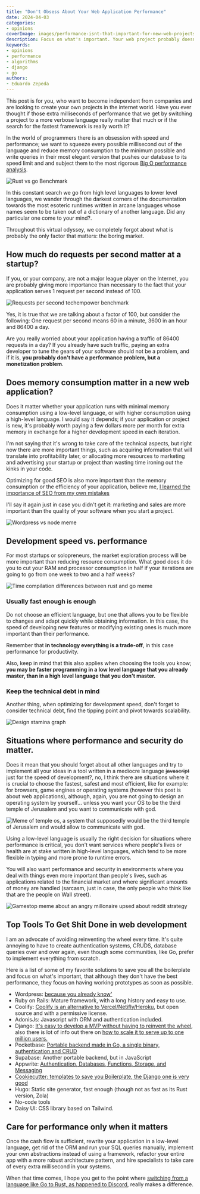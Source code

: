```yaml
---
title: "Don't Obsess About Your Web Application Performance"
date: 2024-04-03
categories:
- opinions
coverImage: images/performance-isnt-that-important-for-new-web-projects.jpg
description: Focus on what's important. Your web project probably doesn't require those extra milliseconds of performance or even the fastest framework out there and you may need to focus more on the business side.
keywords:
- opinions
- performance
- algorithms
- django
- go
authors:
- Eduardo Zepeda
---
```


This post is for you, who want to become independent from companies and are looking to create your own projects in the internet world. Have you ever thought if those extra milliseconds of performance that we get by switching a project to a more verbose language really matter that much or if the search for the fastest framework is really worth it?

In the world of programmers there is an obsession with speed and performance; we want to squeeze every possible millisecond out of the language and reduce memory consumption to the minimum possible and write queries in their most elegant version that pushes our database to its speed limit and and subject them to the most rigorous [Big O performance analysis](/en/the-big-o-notation/).


![Rust vs go Benchmark](images/rust-and-go-performance-for-common-data-structures-arrays.webp)

In this constant search we go from high level languages to lower level languages, we wander through the darkest corners of the documentation towards the most esoteric runtimes written in arcane languages whose names seem to be taken out of a dictionary of another language. Did any particular one come to your mind?. 

Throughout this virtual odyssey, we completely forgot about what is probably the only factor that matters: the boring market.

## How much do requests per second matter at a startup?

If you, or your company, are not a major league player on the Internet, you are probably giving more importance than necessary to the fact that your application serves 1 request per second instead of 100. 

![Requests per second techempower benchmark](images/techempower-benchmark.png "Some frameworks can handle up to 600k requests per second")

Yes, it is true that we are talking about a factor of 100, but consider the following:
One request per second means 60 in a minute, 3600 in an hour and 86400 a day. 

Are you really worried about your application having a traffic of 86400 requests in a day? If you already have such traffic, paying an extra developer to tune the gears of your software should not be a problem, and if it is, **you probably don't have a performance problem, but a monetization problem**.

## Does memory consumption matter in a new web application?

Does it matter whether your application runs with minimal memory consumption using a low-level language, or with higher consumption using a high-level language. I would say it depends; if your application or project is new, it's probably worth paying a few dollars more per month for extra memory in exchange for a higher development speed in each iteration. 

I'm not saying that it's wrong to take care of the technical aspects, but right now there are more important things, such as acquiring information that will translate into profitability later, or allocating more resources to marketing and advertising your startup or project than wasting time ironing out the kinks in your code. 

Optimizing for good SEO is also more important than the memory consumption or the efficiency of your application, believe me, [I learned the importance of SEO from my own mistakes](/en/my-mistakes-regarding-the-tech-seo-optimization-of-my-website/)

I'll say it again just in case you didn't get it: marketing and sales are more important than the quality of your software when you start a project.

![Wordpress vs node meme](images/wordpress-meme.jpg)

## Development speed vs. performance

For most startups or solopreneurs, the market exploration process will be more important than reducing resource consumption. What good does it do you to cut your RAM and processor consumption in half if your iterations are going to go from one week to two and a half weeks?

![Time compilation differences between rust and go meme](images/rustaceans-vs-gophers.png)

### Usually fast enough is enough

Do not choose an efficient language, but one that allows you to be flexible to changes and adapt quickly while obtaining information. In this case, the speed of developing new features or modifying existing ones is much more important than their performance.

Remember that **in technology everything is a trade-off**, in this case performance for productivity.

Also, keep in mind that this also applies when choosing the tools you know; **you may be faster programming in a low level language that you already master, than in a high level language that you don't master.**

### Keep the technical debt in mind

Another thing, when optimizing for development speed, don't forget to consider technical debt, find the tipping point and pivot towards scalability.

![Design stamina graph](images/design-stamina-graph.jpg "Credits: Martin Fowler")

## Situations where performance and security do matter.

Does it mean that you should forget about all other languages and try to implement all your ideas in a tool written in a mediocre language ~~javascript~~ just for the speed of development?, no, I think there are situations where it is crucial to choose the fastest, safest and most efficient, like for example: for browsers, game engines or operating systems (however this post is about web applications), although, again, you are not going to design an operating system by yourself... unless you want your OS to be the third temple of Jerusalem and you want to communicate with god.

![Meme of temple os, a system that supposedly would be the third temple of Jerusalem and would allow to communicate with god.](images/temple-os.webp)

Using a low-level language is usually the right decision for situations where performance is critical, you don't want services where people's lives or health are at stake written in high-level languages, which tend to be more flexible in typing and more prone to runtime errors.

You will also want performance and security in environments where you deal with things even more important than people's lives, such as applications related to the financial market and where significant amounts of money are handled (sarcasm, just in case, the only people who think like that are the people on Wall street).

![Gamestop meme about an angry millonaire upsed about reddit strategy](images/gamestop-meme.jpg)

## Top Tools To Get Shit Done in web development

I am an advocate of avoiding reinventing the wheel every time. It's quite annoying to have to create authentication systems, CRUDS, database queries over and over again, even though some communities, like Go, prefer to implement everything from scratch.

Here is a list of some of my favorite solutions to save you all the boilerplate and focus on what's important, that although they don't have the best performance, they focus on having working prototypes as soon as possible.

- Wordpress: [because you already know'](/en/to-program-a-blog-or-to-use-wordpress/)
- Ruby on Rails: Mature framework, with a long history and easy to use.
- Coolify: [Coolify is an alternative to Vercel/Netifly/Heroku](https://coolify.io/), but open source and with a permissive license.
- AdonisJs: Javascript with ORM and authentication included.
- Django: [It's easy to develop a MVP without having to reinvent the wheel](/en/why-should-you-use-django-framework/), also there is lot of info out there on [how to scale it to serve up to one million users.](/en/how-to-scale-a-django-app-to-serve-one-million-users/)
- Pocketbase: [Portable backend made in Go, a single binary, authentication and CRUD](https://pocketbase.io/)
- Supabase: Another portable backend, but in JavaScript
- Appwrite: [Authentication, Databases, Functions, Storage, and Messaging](https://appwrite.io/)
- [Cookiecutter: templates to save you Boilerplate, the Django one is very good](/en/cookiecutter-django-for-configuring-and-deploying-in-django/)
- Hugo: Static site generator, fast enough (though not as fast as its Rust version, Zola)
- No-code tools
- Daisy UI: CSS library based on Tailwind.


## Care for performance only when it matters

Once the cash flow is sufficient, rewrite your application in a low-level language, get rid of the ORM and run your SQL queries manually, implement your own abstractions instead of using a framework, refactor your entire app with a more robust architecture pattern, and hire specialists to take care of every extra millisecond in your systems.

When that time comes, I hope you get to the point where [switching from a language like Go to Rust, as happened to Discord](https://discord.com/blog/why-discord-is-switching-from-go-to-rust), really makes a difference.


